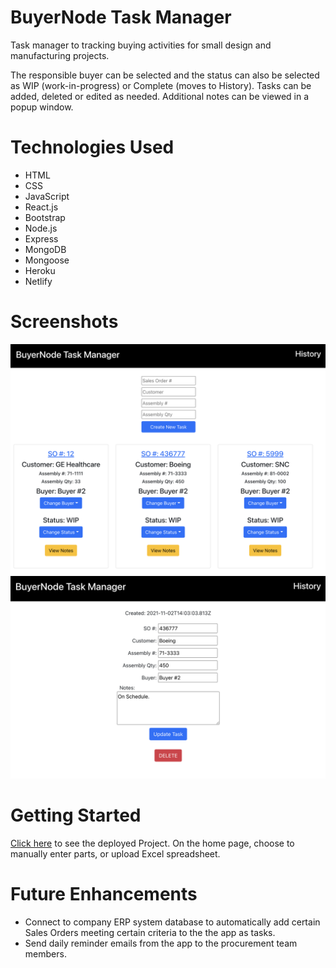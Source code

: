 
# BuyerNode Task Manager

Task manager to tracking buying activities for small design and manufacturing projects. 

The responsible buyer can be selected and the status can also be selected as WIP (work-in-progress)
or Complete (moves to History). Tasks can be added, deleted or edited as needed. Additional notes
can be viewed in a popup window.


# Technologies Used

- HTML
- CSS
- JavaScript
- React.js
- Bootstrap
- Node.js
- Express
- MongoDB
- Mongoose
- Heroku
- Netlify

# Screenshots
![screenshot 1](./buyernode.png)
![screenshot 1](./buyernode2.png)

# Getting Started
[Click here](https://buyernode.netlify.com/) to see the deployed Project.
On the home page, choose to manually enter parts, or upload Excel spreadsheet.

# Future Enhancements

- Connect to company ERP system database to automatically add certain Sales Orders meeting certain
criteria to the the app as tasks.
- Send daily reminder emails from the app to the procurement team members.
